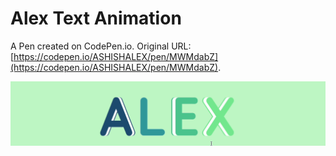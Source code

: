 # Alex Text Animation

A Pen created on CodePen.io. Original URL: [https://codepen.io/ASHISHALEX/pen/MWMdabZ](https://codepen.io/ASHISHALEX/pen/MWMdabZ).

![Alex_Text_Animation_How_it_looks](Dist/Alex_Text_Animation.gif)
